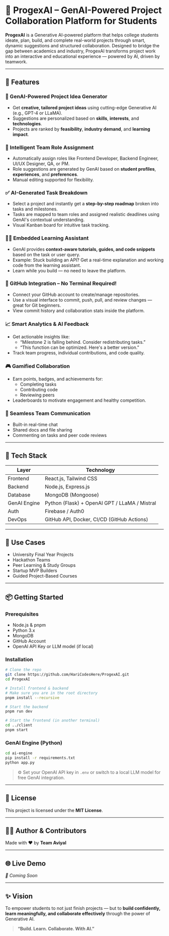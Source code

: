 # 🤖 ProgexAI – GenAI-Powered Project Collaboration Platform for Students

**ProgexAI** is a Generative AI-powered platform that helps college students ideate, plan, build, and complete real-world projects through smart, dynamic suggestions and structured collaboration. Designed to bridge the gap between academics and industry, ProgexAI transforms project work into an interactive and educational experience — powered by AI, driven by teamwork.

---

## 🚀 Features

### 🧠 GenAI-Powered Project Idea Generator
- Get **creative, tailored project ideas** using cutting-edge Generative AI (e.g., GPT-4 or LLaMA).
- Suggestions are personalized based on **skills**, **interests**, and **technologies**.
- Projects are ranked by **feasibility**, **industry demand**, and **learning impact**.

### 👥 Intelligent Team Role Assignment
- Automatically assign roles like Frontend Developer, Backend Engineer, UI/UX Designer, QA, or PM.
- Role suggestions are generated by GenAI based on **student profiles**, **experiences**, and **preferences**.
- Manual editing supported for flexibility.

### ✅ AI-Generated Task Breakdown
- Select a project and instantly get a **step-by-step roadmap** broken into tasks and milestones.
- Tasks are mapped to team roles and assigned realistic deadlines using GenAI's contextual understanding.
- Visual Kanban board for intuitive task tracking.

### 🧑‍🏫 Embedded Learning Assistant
- GenAI provides **context-aware tutorials, guides, and code snippets** based on the task or user query.
- Example: Stuck building an API? Get a real-time explanation and working code from the learning assistant.
- Learn while you build — no need to leave the platform.

### 🔄 GitHub Integration – No Terminal Required!
- Connect your GitHub account to create/manage repositories.
- Use a visual interface to commit, push, pull, and review changes — great for Git beginners.
- View commit history and collaboration stats inside the platform.

### 📈 Smart Analytics & AI Feedback
- Get actionable insights like:
  - “Milestone 2 is falling behind. Consider redistributing tasks.”
  - “This function can be optimized. Here's a better version.”
- Track team progress, individual contributions, and code quality.

### 🎮 Gamified Collaboration
- Earn points, badges, and achievements for:
  - Completing tasks
  - Contributing code
  - Reviewing peers
- Leaderboards to motivate engagement and healthy competition.

### 💬 Seamless Team Communication
- Built-in real-time chat
- Shared docs and file sharing
- Commenting on tasks and peer code reviews

---

## 🧰 Tech Stack

| Layer        | Technology                                  |
|--------------|----------------------------------------------|
| Frontend     | React.js, Tailwind CSS                      |
| Backend      | Node.js, Express.js                         |
| Database     | MongoDB (Mongoose)                          |
| GenAI Engine | Python (Flask) + OpenAI GPT / LLaMA / Mistral |
| Auth         | Firebase / Auth0                            |
| DevOps       | GitHub API, Docker, CI/CD (GitHub Actions)  |

---

## 🧪 Use Cases

- University Final Year Projects
- Hackathon Teams
- Peer Learning & Study Groups
- Startup MVP Builders
- Guided Project-Based Courses

---

## 📦 Getting Started

### Prerequisites
- Node.js & pnpm
- Python 3.x
- MongoDB
- GitHub Account
- OpenAI API Key or LLM model (if local)

### Installation

```bash
# Clone the repo
git clone https://github.com/HariCodesHere/ProgexAI.git
cd ProgexAI

# Install frontend & backend
# Make sure you are in the root directory
pnpm install --recursive

# Start the backend
pnpm run dev

# Start the frontend (in another terminal)
cd ../client
pnpm start
```

### GenAI Engine (Python)

```bash
cd ai-engine
pip install -r requirements.txt
python app.py
```

> ⚙️ Set your OpenAI API key in `.env` or switch to a local LLM model for free GenAI integration.

---

## 📄 License

This project is licensed under the **MIT License**.

---

## 👨‍💻 Author & Contributors

Made with ❤️ by **Team Aviyal**


---

## 🌐 Live Demo

_🚧 Coming Soon_

---

## ✨ Vision

To empower students to not just finish projects — but to **build confidently, learn meaningfully, and collaborate effectively** through the power of Generative AI.

> **“Build. Learn. Collaborate. With AI.”**

